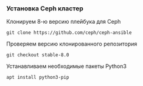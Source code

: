 ### Установка Ceph кластер ###

Клонируем 8-ю версию плейбука для Ceph

```git clone https://github.com/ceph/ceph-ansible```

Проверяем версию клонированного репозитория

```git checkout stable-8.0```

Устанавливаем необходимые пакеты Python3

```apt install python3-pip```


